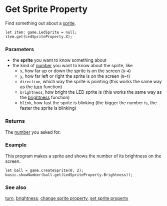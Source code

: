 # Get Sprite Property

Find something out about a [sprite](/reference/game/create-sprite).

```sig
let item: game.LedSprite = null;
item.get(LedSpriteProperty.X);
```

### Parameters

* the **sprite** you want to know something about
* the kind of [number](/reference/types/number) you want to know about the sprite, like 
    * `x`, how far up or down the sprite is on the screen (`0`-`4`)
    * `y`, how far left or right the sprite is on the screen (`0`-`4`)
    * `direction`, which way the sprite is pointing (this works the same way as the [turn](/reference/game/turn) function)
    * `brightness`, how bright the LED sprite is (this works the same way as the [brightness](/reference/led/brightness) function)
    * `blink`, how fast the sprite is blinking (the bigger the number is, the faster the sprite is blinking)

### Returns

The [number](/reference/types/number) you asked for.

### Example

This program makes a sprite and shows the number of its brightness on the screen.

```blocks
let ball = game.createSprite(0, 2);
basic.showNumber(ball.get(LedSpriteProperty.Brightness));
```

### See also

[turn](/reference/game/turn), [brightness](/reference/led/brightness), [change sprite property](/reference/game/change-sprite-property), [set sprite property](/reference/game/set-sprite-property)